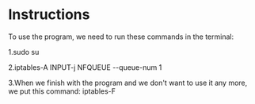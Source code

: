 # Instructions
To use the program, we need to run these commands in the terminal:

1.sudo su

2.iptables-A INPUT-j NFQUEUE --queue-num 1

3.When we finish with the program and we don't want to use it any more, we put this command: iptables-F
